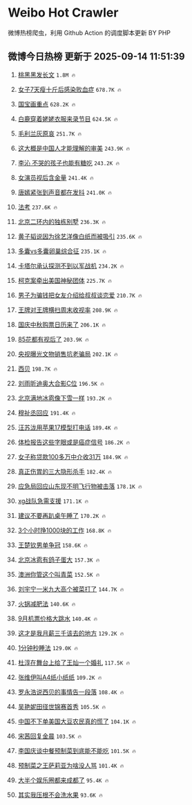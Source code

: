 # Weibo Hot Crawler 



微博热榜爬虫，利用 Github Action 的调度脚本更新 BY PHP 


## 微博今日热榜 更新于 2025-09-14 11:51:39 
1. [桃黑黑发长文](https://s.weibo.com/weibo?q=%E6%A1%83%E9%BB%91%E9%BB%91%E5%8F%91%E9%95%BF%E6%96%87&t=31&band_rank=1&Refer=top) `1.8M 🔥` 

1. [女子7天瘦十斤后感染败血症](https://s.weibo.com/weibo?q=%23%E5%A5%B3%E5%AD%907%E5%A4%A9%E7%98%A6%E5%8D%81%E6%96%A4%E5%90%8E%E6%84%9F%E6%9F%93%E8%B4%A5%E8%A1%80%E7%97%87%23&t=31&band_rank=2&Refer=top) `678.7K 🔥` 

1. [国宝画重点](https://s.weibo.com/weibo?q=%23%E5%9B%BD%E5%AE%9D%E7%94%BB%E9%87%8D%E7%82%B9%23&t=31&band_rank=3&Refer=top) `628.2K 🔥` 

1. [白鹿穿着姥姥衣服来录节目](https://s.weibo.com/weibo?q=%E7%99%BD%E9%B9%BF%E7%A9%BF%E7%9D%80%E5%A7%A5%E5%A7%A5%E8%A1%A3%E6%9C%8D%E6%9D%A5%E5%BD%95%E8%8A%82%E7%9B%AE&t=31&band_rank=4&Refer=top) `624.5K 🔥` 

1. [毛利兰灰原哀](https://s.weibo.com/weibo?q=%E6%AF%9B%E5%88%A9%E5%85%B0%E7%81%B0%E5%8E%9F%E5%93%80&t=31&band_rank=5&Refer=top) `251.7K 🔥` 

1. [这大概是中国人才能理解的审美](https://s.weibo.com/weibo?q=%E8%BF%99%E5%A4%A7%E6%A6%82%E6%98%AF%E4%B8%AD%E5%9B%BD%E4%BA%BA%E6%89%8D%E8%83%BD%E7%90%86%E8%A7%A3%E7%9A%84%E5%AE%A1%E7%BE%8E&t=31&band_rank=6&Refer=top) `243.9K 🔥` 

1. [李沁 不哭的孩子也能有糖吃](https://s.weibo.com/weibo?q=%E6%9D%8E%E6%B2%81%20%E4%B8%8D%E5%93%AD%E7%9A%84%E5%AD%A9%E5%AD%90%E4%B9%9F%E8%83%BD%E6%9C%89%E7%B3%96%E5%90%83&t=31&band_rank=7&Refer=top) `243.2K 🔥` 

1. [女演员视后含金量](https://s.weibo.com/weibo?q=%23%E5%A5%B3%E6%BC%94%E5%91%98%E8%A7%86%E5%90%8E%E5%90%AB%E9%87%91%E9%87%8F%23&t=31&band_rank=8&Refer=top) `241.4K 🔥` 

1. [唐嫣紧张到声音都在发抖](https://s.weibo.com/weibo?q=%23%E5%94%90%E5%AB%A3%E7%B4%A7%E5%BC%A0%E5%88%B0%E5%A3%B0%E9%9F%B3%E9%83%BD%E5%9C%A8%E5%8F%91%E6%8A%96%23&t=31&band_rank=9&Refer=top) `241.0K 🔥` 

1. [法考](https://s.weibo.com/weibo?q=%E6%B3%95%E8%80%83&t=31&band_rank=10&Refer=top) `237.6K 🔥` 

1. [北京二环内的独栋别墅](https://s.weibo.com/weibo?q=%E5%8C%97%E4%BA%AC%E4%BA%8C%E7%8E%AF%E5%86%85%E7%9A%84%E7%8B%AC%E6%A0%8B%E5%88%AB%E5%A2%85&t=31&band_rank=11&Refer=top) `236.3K 🔥` 

1. [黄子韬说因为徐艺洋像白纸而被吸引](https://s.weibo.com/weibo?q=%E9%BB%84%E5%AD%90%E9%9F%AC%E8%AF%B4%E5%9B%A0%E4%B8%BA%E5%BE%90%E8%89%BA%E6%B4%8B%E5%83%8F%E7%99%BD%E7%BA%B8%E8%80%8C%E8%A2%AB%E5%90%B8%E5%BC%95&t=31&band_rank=12&Refer=top) `235.6K 🔥` 

1. [多囊vs多囊卵巢综合征](https://s.weibo.com/weibo?q=%E5%A4%9A%E5%9B%8Avs%E5%A4%9A%E5%9B%8A%E5%8D%B5%E5%B7%A2%E7%BB%BC%E5%90%88%E5%BE%81&t=31&band_rank=13&Refer=top) `235.1K 🔥` 

1. [卡塔尔承认探测不到以军战机](https://s.weibo.com/weibo?q=%E5%8D%A1%E5%A1%94%E5%B0%94%E6%89%BF%E8%AE%A4%E6%8E%A2%E6%B5%8B%E4%B8%8D%E5%88%B0%E4%BB%A5%E5%86%9B%E6%88%98%E6%9C%BA&t=31&band_rank=14&Refer=top) `234.2K 🔥` 

1. [柯克案牵出美国神秘团体](https://s.weibo.com/weibo?q=%23%E6%9F%AF%E5%85%8B%E6%A1%88%E7%89%B5%E5%87%BA%E7%BE%8E%E5%9B%BD%E7%A5%9E%E7%A7%98%E5%9B%A2%E4%BD%93%23&t=31&band_rank=15&Refer=top) `225.7K 🔥` 

1. [男子为骗钱把女友介绍给叔叔谈恋爱](https://s.weibo.com/weibo?q=%23%E7%94%B7%E5%AD%90%E4%B8%BA%E9%AA%97%E9%92%B1%E6%8A%8A%E5%A5%B3%E5%8F%8B%E4%BB%8B%E7%BB%8D%E7%BB%99%E5%8F%94%E5%8F%94%E8%B0%88%E6%81%8B%E7%88%B1%23&t=31&band_rank=16&Refer=top) `210.7K 🔥` 

1. [王牌对王牌横扫周末收视率](https://s.weibo.com/weibo?q=%E7%8E%8B%E7%89%8C%E5%AF%B9%E7%8E%8B%E7%89%8C%E6%A8%AA%E6%89%AB%E5%91%A8%E6%9C%AB%E6%94%B6%E8%A7%86%E7%8E%87&t=31&band_rank=17&Refer=top) `208.9K 🔥` 

1. [国庆中秋购票日历来了](https://s.weibo.com/weibo?q=%23%E5%9B%BD%E5%BA%86%E4%B8%AD%E7%A7%8B%E8%B4%AD%E7%A5%A8%E6%97%A5%E5%8E%86%E6%9D%A5%E4%BA%86%23&t=31&band_rank=18&Refer=top) `206.1K 🔥` 

1. [85花都有视后了](https://s.weibo.com/weibo?q=%2385%E8%8A%B1%E9%83%BD%E6%9C%89%E8%A7%86%E5%90%8E%E4%BA%86%23&t=31&band_rank=19&Refer=top) `203.9K 🔥` 

1. [央视曝光文物销售坑老骗局](https://s.weibo.com/weibo?q=%23%E5%A4%AE%E8%A7%86%E6%9B%9D%E5%85%89%E6%96%87%E7%89%A9%E9%94%80%E5%94%AE%E5%9D%91%E8%80%81%E9%AA%97%E5%B1%80%23&t=31&band_rank=20&Refer=top) `202.1K 🔥` 

1. [西贝](https://s.weibo.com/weibo?q=%E8%A5%BF%E8%B4%9D&t=31&band_rank=21&Refer=top) `198.7K 🔥` 

1. [刘雨昕迪奥大合影C位](https://s.weibo.com/weibo?q=%23%E5%88%98%E9%9B%A8%E6%98%95%E8%BF%AA%E5%A5%A5%E5%A4%A7%E5%90%88%E5%BD%B1C%E4%BD%8D%23&t=31&band_rank=22&Refer=top) `196.5K 🔥` 

1. [北京满地冰雹像下雪一样](https://s.weibo.com/weibo?q=%23%E5%8C%97%E4%BA%AC%E6%BB%A1%E5%9C%B0%E5%86%B0%E9%9B%B9%E5%83%8F%E4%B8%8B%E9%9B%AA%E4%B8%80%E6%A0%B7%23&t=31&band_rank=23&Refer=top) `193.2K 🔥` 

1. [穆祉丞回应](https://s.weibo.com/weibo?q=%E7%A9%86%E7%A5%89%E4%B8%9E%E5%9B%9E%E5%BA%94&t=31&band_rank=24&Refer=top) `191.4K 🔥` 

1. [汪苏泷用苹果17模型打电话](https://s.weibo.com/weibo?q=%E6%B1%AA%E8%8B%8F%E6%B3%B7%E7%94%A8%E8%8B%B9%E6%9E%9C17%E6%A8%A1%E5%9E%8B%E6%89%93%E7%94%B5%E8%AF%9D&t=31&band_rank=25&Refer=top) `189.4K 🔥` 

1. [体检报告这些字眼或是癌症信号](https://s.weibo.com/weibo?q=%23%E4%BD%93%E6%A3%80%E6%8A%A5%E5%91%8A%E8%BF%99%E4%BA%9B%E5%AD%97%E7%9C%BC%E6%88%96%E6%98%AF%E7%99%8C%E7%97%87%E4%BF%A1%E5%8F%B7%23&t=31&band_rank=26&Refer=top) `186.2K 🔥` 

1. [女子称贷款100多万中介收31万](https://s.weibo.com/weibo?q=%23%E5%A5%B3%E5%AD%90%E7%A7%B0%E8%B4%B7%E6%AC%BE100%E5%A4%9A%E4%B8%87%E4%B8%AD%E4%BB%8B%E6%94%B631%E4%B8%87%23&t=31&band_rank=27&Refer=top) `184.9K 🔥` 

1. [真正伤胃的三大隐形杀手](https://s.weibo.com/weibo?q=%23%E7%9C%9F%E6%AD%A3%E4%BC%A4%E8%83%83%E7%9A%84%E4%B8%89%E5%A4%A7%E9%9A%90%E5%BD%A2%E6%9D%80%E6%89%8B%23&t=31&band_rank=28&Refer=top) `182.4K 🔥` 

1. [应急局回应山东现不明飞行物被击落](https://s.weibo.com/weibo?q=%23%E5%BA%94%E6%80%A5%E5%B1%80%E5%9B%9E%E5%BA%94%E5%B1%B1%E4%B8%9C%E7%8E%B0%E4%B8%8D%E6%98%8E%E9%A3%9E%E8%A1%8C%E7%89%A9%E8%A2%AB%E5%87%BB%E8%90%BD%23&t=31&band_rank=29&Refer=top) `178.1K 🔥` 

1. [xg战队急需支援](https://s.weibo.com/weibo?q=%23xg%E6%88%98%E9%98%9F%E6%80%A5%E9%9C%80%E6%94%AF%E6%8F%B4%23&t=31&band_rank=30&Refer=top) `171.1K 🔥` 

1. [建议不要再趴桌午睡了](https://s.weibo.com/weibo?q=%E5%BB%BA%E8%AE%AE%E4%B8%8D%E8%A6%81%E5%86%8D%E8%B6%B4%E6%A1%8C%E5%8D%88%E7%9D%A1%E4%BA%86&t=31&band_rank=31&Refer=top) `170.2K 🔥` 

1. [3个小时挣1000块的工作](https://s.weibo.com/weibo?q=3%E4%B8%AA%E5%B0%8F%E6%97%B6%E6%8C%A31000%E5%9D%97%E7%9A%84%E5%B7%A5%E4%BD%9C&t=31&band_rank=32&Refer=top) `168.8K 🔥` 

1. [王楚钦男单争冠](https://s.weibo.com/weibo?q=%23%E7%8E%8B%E6%A5%9A%E9%92%A6%E7%94%B7%E5%8D%95%E4%BA%89%E5%86%A0%23&t=31&band_rank=33&Refer=top) `158.6K 🔥` 

1. [北京冰雹有鸽子蛋大](https://s.weibo.com/weibo?q=%23%E5%8C%97%E4%BA%AC%E5%86%B0%E9%9B%B9%E6%9C%89%E9%B8%BD%E5%AD%90%E8%9B%8B%E5%A4%A7%23&t=31&band_rank=34&Refer=top) `157.3K 🔥` 

1. [澳洲你管这个叫青菜](https://s.weibo.com/weibo?q=%E6%BE%B3%E6%B4%B2%E4%BD%A0%E7%AE%A1%E8%BF%99%E4%B8%AA%E5%8F%AB%E9%9D%92%E8%8F%9C&t=31&band_rank=35&Refer=top) `152.5K 🔥` 

1. [刘宇宁一米九大高个被菜打了](https://s.weibo.com/weibo?q=%E5%88%98%E5%AE%87%E5%AE%81%E4%B8%80%E7%B1%B3%E4%B9%9D%E5%A4%A7%E9%AB%98%E4%B8%AA%E8%A2%AB%E8%8F%9C%E6%89%93%E4%BA%86&t=31&band_rank=36&Refer=top) `144.7K 🔥` 

1. [火锅减肥法](https://s.weibo.com/weibo?q=%E7%81%AB%E9%94%85%E5%87%8F%E8%82%A5%E6%B3%95&t=31&band_rank=37&Refer=top) `140.6K 🔥` 

1. [9月机票价格大跳水](https://s.weibo.com/weibo?q=%239%E6%9C%88%E6%9C%BA%E7%A5%A8%E4%BB%B7%E6%A0%BC%E5%A4%A7%E8%B7%B3%E6%B0%B4%23&t=31&band_rank=38&Refer=top) `140.4K 🔥` 

1. [这才是我月薪三千该去的地方](https://s.weibo.com/weibo?q=%E8%BF%99%E6%89%8D%E6%98%AF%E6%88%91%E6%9C%88%E8%96%AA%E4%B8%89%E5%8D%83%E8%AF%A5%E5%8E%BB%E7%9A%84%E5%9C%B0%E6%96%B9&t=31&band_rank=39&Refer=top) `129.2K 🔥` 

1. [1分钟秒睡法](https://s.weibo.com/weibo?q=1%E5%88%86%E9%92%9F%E7%A7%92%E7%9D%A1%E6%B3%95&t=31&band_rank=40&Refer=top) `129.0K 🔥` 

1. [杜淳在舞台上给了王灿一个婚礼](https://s.weibo.com/weibo?q=%E6%9D%9C%E6%B7%B3%E5%9C%A8%E8%88%9E%E5%8F%B0%E4%B8%8A%E7%BB%99%E4%BA%86%E7%8E%8B%E7%81%BF%E4%B8%80%E4%B8%AA%E5%A9%9A%E7%A4%BC&t=31&band_rank=41&Refer=top) `117.5K 🔥` 

1. [张维伊叫A4纸小纸纸](https://s.weibo.com/weibo?q=%23%E5%BC%A0%E7%BB%B4%E4%BC%8A%E5%8F%ABA4%E7%BA%B8%E5%B0%8F%E7%BA%B8%E7%BA%B8%23&t=31&band_rank=42&Refer=top) `109.2K 🔥` 

1. [罗永浩说西贝的事情告一段落](https://s.weibo.com/weibo?q=%23%E7%BD%97%E6%B0%B8%E6%B5%A9%E8%AF%B4%E8%A5%BF%E8%B4%9D%E7%9A%84%E4%BA%8B%E6%83%85%E5%91%8A%E4%B8%80%E6%AE%B5%E8%90%BD%23&t=31&band_rank=43&Refer=top) `108.4K 🔥` 

1. [吴艳妮田径世锦赛首秀](https://s.weibo.com/weibo?q=%23%E5%90%B4%E8%89%B3%E5%A6%AE%E7%94%B0%E5%BE%84%E4%B8%96%E9%94%A6%E8%B5%9B%E9%A6%96%E7%A7%80%23&t=31&band_rank=44&Refer=top) `105.5K 🔥` 

1. [中国不下单美国大豆农民真的慌了](https://s.weibo.com/weibo?q=%23%E4%B8%AD%E5%9B%BD%E4%B8%8D%E4%B8%8B%E5%8D%95%E7%BE%8E%E5%9B%BD%E5%A4%A7%E8%B1%86%E5%86%9C%E6%B0%91%E7%9C%9F%E7%9A%84%E6%85%8C%E4%BA%86%23&t=31&band_rank=45&Refer=top) `104.1K 🔥` 

1. [宋茜回复金晨](https://s.weibo.com/weibo?q=%23%E5%AE%8B%E8%8C%9C%E5%9B%9E%E5%A4%8D%E9%87%91%E6%99%A8%23&t=31&band_rank=46&Refer=top) `103.5K 🔥` 

1. [李国庆谈中餐预制菜到底能不能吃](https://s.weibo.com/weibo?q=%23%E6%9D%8E%E5%9B%BD%E5%BA%86%E8%B0%88%E4%B8%AD%E9%A4%90%E9%A2%84%E5%88%B6%E8%8F%9C%E5%88%B0%E5%BA%95%E8%83%BD%E4%B8%8D%E8%83%BD%E5%90%83%23&t=31&band_rank=47&Refer=top) `101.5K 🔥` 

1. [预制菜之王萨莉亚为啥没人骂](https://s.weibo.com/weibo?q=%23%E9%A2%84%E5%88%B6%E8%8F%9C%E4%B9%8B%E7%8E%8B%E8%90%A8%E8%8E%89%E4%BA%9A%E4%B8%BA%E5%95%A5%E6%B2%A1%E4%BA%BA%E9%AA%82%23&t=31&band_rank=48&Refer=top) `101.4K 🔥` 

1. [大半个娱乐圈都来成都了](https://s.weibo.com/weibo?q=%23%E5%A4%A7%E5%8D%8A%E4%B8%AA%E5%A8%B1%E4%B9%90%E5%9C%88%E9%83%BD%E6%9D%A5%E6%88%90%E9%83%BD%E4%BA%86%23&t=31&band_rank=49&Refer=top) `95.4K 🔥` 

1. [其实我压根不会洗水果](https://s.weibo.com/weibo?q=%E5%85%B6%E5%AE%9E%E6%88%91%E5%8E%8B%E6%A0%B9%E4%B8%8D%E4%BC%9A%E6%B4%97%E6%B0%B4%E6%9E%9C&t=31&band_rank=50&Refer=top) `93.6K 🔥` 

